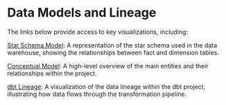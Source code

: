 # Data Models and Lineage

The links below provide access to key visualizations, including:

[Star Schema Model](https://app.diagrams.net/#G1hDCftXRZ9r-GGlTl2MnUjngQQi0iLuVr#%7B%22pageId%22%3A%224jBo7fDvi9kCN9jM8eGZ%22%7D): A representation of the star schema used in the data warehouse, showing the relationships between fact and dimension tables.

[Conceptual Model](https://drive.google.com/file/d/1hDCftXRZ9r-GGlTl2MnUjngQQi0iLuVr/view?usp=drive_link): A high-level overview of the main entities and their relationships within the project.

[dbt Lineage](https://drive.google.com/file/d/1U8ZXNQRqYqyGyAZ5wYG3Y3Xbve8zjaLA/view?usp=sharing): A visualization of the data lineage within the dbt project, illustrating how data flows through the transformation pipeline.

